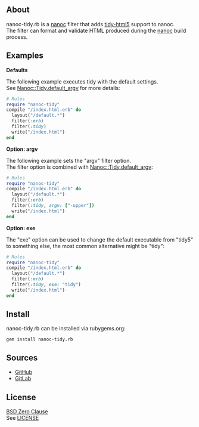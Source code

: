 ## About

nanoc-tidy.rb is a
[nanoc](https://nanoc.app)
filter that adds
[tidy-html5](https://github.com/htacg/tidy-html5)
support to nanoc. <br>
The filter can format and validate HTML produced
during the
[nanoc](https://nanoc.app)
build process.

## Examples

__Defaults__

The following example executes tidy with the default settings. <br>
See [Nanoc::Tidy.default_argv](https://0x1eef.github.io/x/nanoc-tidy.rb/Nanoc/Tidy/Filter#default_argv-class_method)
for more details:

``` ruby
# Rules
require "nanoc-tidy"
compile "/index.html.erb" do
  layout("/default.*")
  filter(:erb)
  filter(:tidy)
  write("/index.html")
end
```

__Option: argv__

The following example sets the "argv" filter option. <br>
The filter option is combined with
[Nanoc::Tidy.default_argv](https://0x1eef.github.io/x/nanoc-tidy.rb/Nanoc/Tidy/Filter#default_argv-class_method):

```ruby
# Rules
require "nanoc-tidy"
compile "/index.html.erb" do
  layout("/default.*")
  filter(:erb)
  filter(:tidy, argv: ["-upper"])
  write("/index.html")
end
```

__Option: exe__

The "exe" option can be used to change the default executable
from "tidy5" to something else, the most common alternative
might be "tidy":

```ruby
# Rules
require "nanoc-tidy"
compile "/index.html.erb" do
  layout("/default.*")
  filter(:erb)
  filter(:tidy, exe: "tidy")
  write("/index.html")
end
```

## Install

nanoc-tidy.rb can be installed via rubygems.org:

    gem install nanoc-tidy.rb

## Sources

* [GitHub](https://github.com/0x1eef/nanoc-tidy.rb#readme)
* [GitLab](https://gitlab.com/0x1eef/nanoc-tidy.rb#about)

## License

[BSD Zero Clause](https://choosealicense.com/licenses/0bsd/)
<br>
See [LICENSE](./LICENSE)

